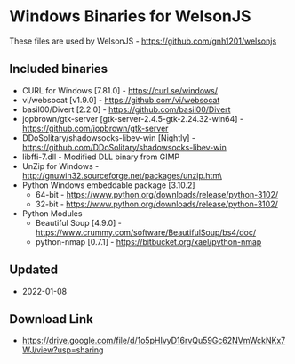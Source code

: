# Windows Binaries for WelsonJS
These files are used by WelsonJS - https://github.com/gnh1201/welsonjs

## Included binaries
  * CURL for Windows [7.81.0] - https://curl.se/windows/
  * vi/websocat [v1.9.0] - https://github.com/vi/websocat
  * basil00/Divert [2.2.0] - https://github.com/basil00/Divert
  * jopbrown/gtk-server [gtk-server-2.4.5-gtk-2.24.32-win64] - https://github.com/jopbrown/gtk-server
  * DDoSolitary/shadowsocks-libev-win [Nightly] - https://github.com/DDoSolitary/shadowsocks-libev-win
  * libffi-7.dll - Modified DLL binary from GIMP
  * UnZip for Windows - http://gnuwin32.sourceforge.net/packages/unzip.htm\
  * Python Windows embeddable package [3.10.2]
    * 64-bit - https://www.python.org/downloads/release/python-3102/
    * 32-bit - https://www.python.org/downloads/release/python-3102/
  * Python Modules
    * Beautiful Soup [4.9.0] - https://www.crummy.com/software/BeautifulSoup/bs4/doc/
	* python-nmap [0.7.1] - https://bitbucket.org/xael/python-nmap

## Updated
  * 2022-01-08

## Download Link
  * https://drive.google.com/file/d/1o5pHIvyD16rvQu59Gc62NVmWckNKx7WJ/view?usp=sharing
